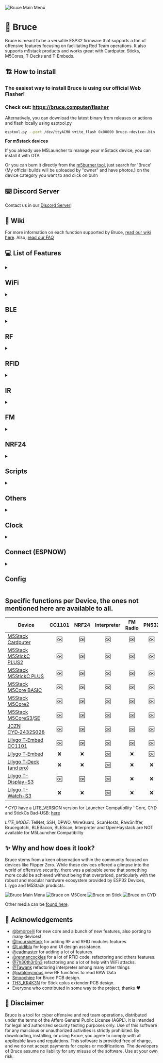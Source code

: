 ![Bruce Main Menu](./media/pictures/bruce_banner.jpg)

# :shark: Bruce

Bruce is meant to be a versatile ESP32 firmware that supports a ton of offensive features focusing on facilitating Red Team operations.
It also supports m5stack products and works great with Cardputer, Sticks, M5Cores, T-Decks and T-Embeds.

## :building_construction: How to install

### The easiest way to install Bruce is using our official Web Flasher!
### Check out: https://bruce.computer/flasher

Alternatively, you can download the latest binary from releases or actions and flash locally using esptool.py
```sh
esptool.py --port /dev/ttyACM0 write_flash 0x00000 Bruce-<device>.bin
```

**For m5stack devices**

If you already use M5Launcher to manage your m5stack device, you can install it with OTA

Or you can burn it directly from the [m5burner tool](https://docs.m5stack.com/en/download), just search for 'Bruce' (My official builds will be uploaded by "owner" and have photos.) on the device category you want to and click on burn


## :keyboard: Discord Server

Contact us in our [Discord Server](https://discord.gg/WJ9XF9czVT)!

## :bookmark_tabs: Wiki

For more information on each function supported by Bruce, [read our wiki here](https://github.com/pr3y/Bruce/wiki).
Also, [read our FAQ](https://github.com/pr3y/Bruce/wiki/FAQ)

## :computer: List of Features

<details>
  <summary><h2>WiFi</h2></summary>

- [x] Connect to WiFi
- [x] WiFi AP
- [x] Disconnect WiFi
- [x] [WiFi Atks](https://github.com/pr3y/Bruce/wiki/WiFi#wifi-atks)
  - [x] [Beacon Spam](https://github.com/pr3y/Bruce/wiki/WiFi#beacon-spam)
  - [x] [Target Atk](https://github.com/pr3y/Bruce/wiki/WiFi#target-atk)
    - [x] Information
    - [x] Target Deauth
    - [x] EvilPortal + Deauth
  - [x] Deauth Flood (More than one target)
- [x] [Wardriving](https://github.com/pr3y/Bruce/wiki/Wardriving)
- [x] [TelNet](https://github.com/pr3y/Bruce/wiki/WiFi#telnet)
- [x] [SSH](https://github.com/pr3y/Bruce/wiki/WiFi#ssh)
- [x] [RAW Sniffer](https://github.com/pr3y/Bruce/wiki/WiFi#raw-sniffer)
- [x] [TCP Client](https://github.com/pr3y/Bruce/wiki/WiFi#tcp-client)
- [x] [TCP Listener](https://github.com/pr3y/Bruce/wiki/WiFi#tcp-listener)
- [x] [DPWO-ESP32](https://github.com/pr3y/Bruce/wiki/WiFi#dpwo-esp32)
- [x] [Evil Portal](https://github.com/pr3y/Bruce/wiki/WiFi#evil-portal)
- [x] [Scan Hosts](https://github.com/pr3y/Bruce/wiki/WiFi#evil-portal)
- [x] [Wireguard Tunneling](https://github.com/pr3y/Bruce/wiki/WiFi#wireguard-tunneling)
- [x] Brucegotchi
  - [x] Pwnagotchi friend
  - [x] Pwngrid spam faces & names
    - [x] [Optional] DoScreen a very long name and face
    - [x] [Optional] Flood uniq peer identifiers

</details>

<details>
  <summary><h2>BLE</h2></summary>

- [X] [BLE Scan](https://github.com/pr3y/Bruce/wiki/BLE#ble-scan)
- [X] Bad BLE - Run Ducky scripts, similar to [BadUsb](https://github.com/pr3y/Bruce/wiki/Others#badusb)
- [X] BLE Keyboard - Cardputer and T-Deck Only
- [X] iOS Spam
- [X] Windows Spam
- [X] Samsung Spam
- [X] Android Spam
- [X] Spam All
</details>


<details>
  <summary><h2>RF</h2></summary>

- [x] Scan/Copy
- [x] [Custom SubGhz](https://github.com/pr3y/Bruce/wiki/RF#replay-payloads-like-flipper)
- [x] Spectrum
- [x] Jammer Full (sends a full squared wave into output)
- [x] Jammer Intermittent (sends PWM signal into output)
- [x] Config
    - [X] RF TX Pin
    - [X] RF RX Pin
    - [X] RF Module
        - [x] RF433 T/R M5Stack
        - [x] [CC1101 (Sub-Ghz)](https://github.com/pr3y/Bruce/wiki/CC1101)
    - [X] RF Frequency
- [x] Replay
</details>

<details>
  <summary><h2>RFID</h2></summary>

- [x] Read tag
- [x] Read 125kHz
- [x] Clone tag
- [x] Write NDEF records
- [x] Amiibolink
- [x] Chameleon
- [x] Write data
- [x] Erase data
- [x] Save file
- [x] Load file
- [x] Config
    - [X] [RFID Module](https://github.com/pr3y/Bruce/wiki/RFID#supported-modules)
        - [x] PN532
- [ ] Emulate tag
</details>

<details>
  <summary><h2>IR</h2></summary>

- [x] TV-B-Gone
- [x] IR Receiver
- [x] [Custom IR (NEC, NECext, SIRC, SIRC15, SIRC20, Samsung32, RC5, RC5X, RC6)](https://github.com/pr3y/Bruce/wiki/IR#replay-payloads-like-flipper)
- [x] Config
    - [X] Ir TX Pin
    - [X] Ir RX Pin
</details>

<details>
  <summary><h2>FM</h2></summary>

- [x] [Broadcast standard](https://github.com/pr3y/Bruce/wiki/FM#play_or_pause_button-broadcast-standard)
- [x] [Broadcast reserved](https://github.com/pr3y/Bruce/wiki/FM#no_entry_sign-broadcast-rerserved)
- [x] [Broadcast stop](https://github.com/pr3y/Bruce/wiki/FM#stop_button-broadcast-stop)
- [ ] [FM Spectrum](https://github.com/pr3y/Bruce/wiki/FM#ocean-fm-spectrum)
- [ ] [Hijack Traffic Announcements](https://github.com/pr3y/Bruce/wiki/FM#car-hijack-ta)
- [ ] [Config](https://github.com/pr3y/Bruce/wiki/FM#bookmark_tabs-config)
</details>

<details>
  <summary><h2>NRF24</h2></summary>

- [X] [NRF24 Jammer](https://github.com/pr3y/Bruce/wiki/BLE#nrf24-jammer)
- [X] 2.4G Spectrum
- [ ] Mousejack
</details>

<details>
  <summary><h2>Scripts</h2></summary>

- [X] [JavaScript Interpreter](https://github.com/pr3y/Bruce/wiki/Interpreter) [Credits to justinknight93](https://github.com/justinknight93/Doolittle)
</details>

<details>
  <summary><h2>Others</h2></summary>

- [X] Mic Spectrum
- [X] QRCodes
    - [x] Custom
    - [x] PIX (Brazil bank transfer system)
- [x] [SD Card Mngr](https://github.com/pr3y/Bruce/wiki/Others#sd-card-mngr)
    - [x] View image (jpg)
    - [x] File Info
    - [x] [Wigle Upload](https://github.com/pr3y/Bruce/wiki/Wardriving#how-to-upload)
    - [x] Play Audio
    - [x] View File
- [x] [LittleFS Mngr](https://github.com/pr3y/Bruce/wiki/Others#littlefs-mngr)
- [x] [WebUI](https://github.com/pr3y/Bruce/wiki/Others#webui)
    - [x] Server Structure
    - [x] Html
    - [x] SDCard Mngr
    - [x] Spiffs Mngr
- [x] Megalodon
- [x] [BADUsb (New features, LittleFS and SDCard)](https://github.com/pr3y/Bruce/wiki/Others#badusb)
- [x] USB Keyboard - Cardputer and T-Deck Only
- [x] [Openhaystack](https://github.com/pr3y/Bruce/wiki/Others#openhaystack)
- [x] [iButton](https://github.com/pr3y/Bruce/wiki/Others#ibutton)
- [x] [LED Control](https://github.com/pr3y/Bruce/wiki/Others#led-control)
</details>

<details>
  <summary><h2>Clock</h2></summary>

- [X] RTC Support
- [X] NTP time adjust
- [X] Manual adjust
</details>

<details>
  <summary><h2>Connect (ESPNOW)</h2></summary>

- [X] Send File
- [X] Receive File
- [X] Send Commands
- [X] Receive Commands
</details>

<details>
  <summary><h2>Config</h2></summary>

- [x] Brightness
- [x] Dim Time
- [x] Orientation
- [X] UI Color
- [x] Boot Sound on/off
- [x] Clock
- [x] Sleep
- [x] Restart
</details>

## Specific functions per Device, the ones not mentioned here are available to all.
| Device                  | CC1101    | NRF24    | Interpreter  | FM Radio  | PN532     | Mic   | BadUSB    | RGB Led | Speaker   | Fuel Guage | LITE_MODE |
| ---                     | :---:     | :---:    | :---:        | :---:     | :---:     | :---: | :---:     | :---:   | :---:     | :---:      | :---:     |
| [M5Stack Cardputer](https://shop.m5stack.com/products/m5stack-cardputer-kit-w-m5stamps)       | :ok:      | :ok:     | :ok:         | :ok:      | :ok:      | :ok:  | :ok:      | :ok:    | NS4168    | :x:        | :x:       |
| [M5Stack M5StickC PLUS2](https://shop.m5stack.com/products/m5stickc-plus2-esp32-mini-iot-development-kit)  | :ok:      | :ok:     | :ok:         | :ok:      | :ok:      | :ok:  | :ok:¹     | :x:     | Tone      | :x:        | :x:       |
| [M5Stack M5StickC PLUS](https://shop.m5stack.com/products/m5stickc-plus-esp32-pico-mini-iot-development-kit)   | :ok:      | :ok:     | :ok:          | :ok:      | :ok:      | :ok:  | :ok:¹     | :x:     | Tone      | :x:        | :x:²     |
| [M5Stack M5Core BASIC](https://shop.m5stack.com/products/basic-core-iot-development-kit)    | :ok:        | :ok:       | :ok:          | :ok:       | :ok:        | :ok:  | :ok:¹     | :x:     | Tone      | :x:        | :x:       |
| [M5Stack M5Core2](https://shop.m5stack.com/products/m5stack-core2-esp32-iot-development-kit-v1-1)    | :ok:        | :ok:       | :ok:          | :ok:        | :ok:        | :ok:  | :ok:¹     | :x:     | :x:       | :x:        | :x:       |
| [M5Stack M5CoreS3](https://shop.m5stack.com/products/m5stack-cores3-esp32s3-lotdevelopment-kit)/[SE](https://shop.m5stack.com/products/m5stack-cores3-se-iot-controller-w-o-battery-bottom)     | :ok:        | :ok:       | :ok:         | :ok:        | :ok:        | :x:   | :ok:      | :x:     | :x:       | :x:        | :x:       |
| [JCZN CYD&#x2011;2432S028](https://www.aliexpress.us/item/3256804774970998.html)       | :ok:      | :ok:     | :ok:         | :ok:       | :ok:      | :x:   | :ok:¹     | :x:     | :x:       | :x:        | :x:²      |
| [Lilygo T&#x2011;Embed CC1101](https://lilygo.cc/products/t-embed-cc1101)   | :ok:      | :ok:      | :ok:         | :ok:       | :ok:      | :ok:  | :ok:      | :ok:    | :ok:      | :ok:       | :x:       |
| [Lilygo T&#x2011;Embed](https://lilygo.cc/products/t-embed)          | :x:       | :x:      | :ok:         | :x:       | :ok:      | :ok:  | :ok:      | :ok:    | :ok:      | :x:        | :x:       |
| [Lilygo T&#x2011;Deck](https://lilygo.cc/products/t-deck) ([and pro](https://lilygo.cc/products/t-deck-plus-1)) | :x:       | :x:      | :ok:         | :x:       | :x:       | :x:   | :ok:      | :x:     | :x:       | :x:        | :x:       |
| [Lilygo T-Display-S3](https://lilygo.cc/products/t-display-s3) | :ok:       | :ok:      | :ok:         | :x:       | :x:       | :x:   | :ok:      | :x:     | :x:       | :x:        | :x:       |
| [Lilygo T-Watch-S3](https://lilygo.cc/products/t-watch-s3) | :x:       | :x:      | :ok:         | :x:       | :x:       | :x:   | :ok:      | :x:     | :x:       | :x:        | :x:       |

² CYD have a LITE_VERSION version for Launcher Compatibility
¹ Core, CYD and StickCs Bad-USB: [here](https://github.com/pr3y/Bruce/wiki/Others#badusb)

*LITE_MODE*: TelNet, SSH, DPWO, WireGuard, ScanHosts, RawSniffer, Brucegotchi, BLEBacon, BLEScan, Interpreter and OpenHaystack are NOT available for M5Launcher Compatibility


## :sparkles: Why and how does it look?

Bruce stems from a keen observation within the community focused on devices like Flipper Zero. While these devices offered a glimpse into the world of offensive security, there was a palpable sense that something more could be achieved without being that overpriced, particularly with the robust and modular hardware ecosystem provided by ESP32 Devices, Lilygo and M5Stack products.

![Bruce Main Menu](./media/pictures/pic1.png)
![Bruce on M5Core](./media/pictures/core.png)
![Bruce on Stick](./media/pictures/stick.png)
![Bruce on CYD](./media/pictures/cyd.png)

Other media can be [found here](./media/).

## :clap: Acknowledgements

+ [@bmorcelli](https://github.com/bmorcelli) for new core and a bunch of new features, also porting to many devices!
+ [@IncursioHack](https://github.com/IncursioHack) for adding RF and RFID modules features.
+ [@Luidiblu](https://github.com/Luidiblu) for logo and UI design assistance.
+ [@eadmaster](https://github.com/eadmaster) for adding a lot of features.
+ [@rennancockles](https://github.com/rennancockles) for a lot of RFID code, refactoring and others features.
+ [@7h30th3r0n3](https://github.com/7h30th3r0n3) refactoring and a lot of help with WiFi attacks.
+ [@Tawank](https://github.com/Tawank) refactoring interpreter among many other things
+ [@pablonymous]() new RF functions to read RAW Data
+ [Smoochiee]() for Bruce PCB design.
+ [TH3_KR4K3N]() for Stick cplus extender PCB design.
+ Everyone who contributed in some way to the project, thanks :heart:

## :construction: Disclaimer

Bruce is a tool for cyber offensive and red team operations, distributed under the terms of the Affero General Public License (AGPL). It is intended for legal and authorized security testing purposes only. Use of this software for any malicious or unauthorized activities is strictly prohibited. By downloading, installing, or using Bruce, you agree to comply with all applicable laws and regulations. This software is provided free of charge, and we do not accept payments for copies or modifications. The developers of Bruce assume no liability for any misuse of the software. Use at your own risk.

